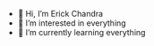 - 👋 Hi, I’m Erick Chandra
- 👀 I’m interested in everything
- 🌱 I’m currently learning everything

<!---
erickchann/erickchann is a ✨ special ✨ repository because its `README.md` (this file) appears on your GitHub profile.
You can click the Preview link to take a look at your changes.
--->
